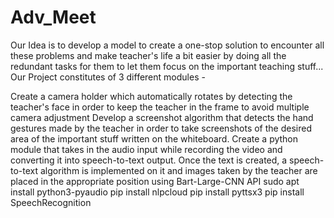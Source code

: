 # Adv_Meet
Our Idea is to develop a model to create a one-stop solution to encounter all these problems and make teacher's life a bit easier by doing all the redundant tasks for them to let them focus on the important teaching stuff... Our Project constitutes of 3 different modules -

Create a camera holder which automatically rotates by detecting the teacher's face in order to keep the teacher in the frame to avoid multiple camera adjustment
Develop a screenshot algorithm that detects the hand gestures made by the teacher in order to take screenshots of the desired area of the important stuff written on the whiteboard.
Create a python module that takes in the audio input while recording the video and converting it into speech-to-text output. Once the text is created, a speech-to-text algorithm is implemented on it and images taken by the teacher are placed in the appropriate position using Bart-Large-CNN API
sudo apt install python3-pyaudio
pip install nlpcloud
pip install pyttsx3
pip install SpeechRecognition

